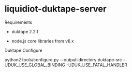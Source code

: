 # liquidiot-duktape-server

Requirements

- duktape 2.2.1

- node.js core libraries from v8.x

Duktape Configure

python2 tools/configure.py --output-directory duktape-src -UDUK_USE_GLOBAL_BINDING -UDUK_USE_FATAL_HANDLER
